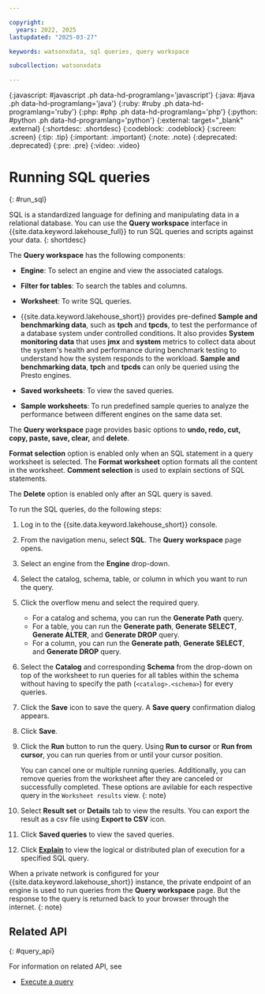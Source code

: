 ```yaml
---

copyright:
  years: 2022, 2025
lastupdated: "2025-03-27"

keywords: watsonxdata, sql queries, query workspace

subcollection: watsonxdata

---
```


{:javascript: #javascript .ph data-hd-programlang='javascript'}
{:java: #java .ph data-hd-programlang='java'}
{:ruby: #ruby .ph data-hd-programlang='ruby'}
{:php: #php .ph data-hd-programlang='php'}
{:python: #python .ph data-hd-programlang='python'}
{:external: target="_blank" .external}
{:shortdesc: .shortdesc}
{:codeblock: .codeblock}
{:screen: .screen}
{:tip: .tip}
{:important: .important}
{:note: .note}
{:deprecated: .deprecated}
{:pre: .pre}
{:video: .video}

# Running SQL queries
{: #run_sql}

SQL is a standardized language for defining and manipulating data in a relational database. You can use the **Query workspace** interface in {{site.data.keyword.lakehouse_full}} to run SQL queries and scripts against your data.
{: shortdesc}

The **Query workspace** has the following components:

- **Engine**: To select an engine and view the associated catalogs.

- **Filter for tables**: To search the tables and columns.

- **Worksheet**: To write SQL queries.

- {{site.data.keyword.lakehouse_short}} provides pre-defined **Sample and benchmarking data**, such as **tpch** and **tpcds**, to test the performance of a database system under controlled conditions. It also provides **System monitoring data** that uses **jmx** and **system** metrics to collect data about the system's health and performance during benchmark testing to understand how the system responds to the workload. **Sample and benchmarking data**, **tpch** and **tpcds** can only be queried using the Presto engines.

- **Saved worksheets**: To view the saved queries.

- **Sample worksheets**: To run predefined sample queries to analyze the performance between different engines on the same data set.

The **Query workspace** page provides basic options to **undo, redo, cut, copy, paste, save, clear,** and **delete**.

**Format selection** option is enabled only when an SQL statement in a query worksheet is selected. The **Format worksheet** option formats all the content in the worksheet. **Comment selection** is used to explain sections of SQL statements.

The **Delete** option is enabled only after an SQL query is saved.

To run the SQL queries, do the following steps:

1. Log in to the {{site.data.keyword.lakehouse_short}} console.
1. From the navigation menu, select **SQL**.  The **Query workspace** page opens.
1. Select an engine from the **Engine** drop-down.
1. Select the catalog, schema, table, or column in which you want to run the query.
1. Click the overflow menu and select the required query.

   * For a catalog and schema, you can run the **Generate Path** query.
   * For a table, you can run the **Generate path**, **Generate SELECT**, **Generate ALTER**, and **Generate DROP** query.
   * For a column, you can run the **Generate path**, **Generate SELECT**, and **Generate DROP** query.

1. Select the **Catalog** and corresponding **Schema** from the drop-down on top of the worksheet to run queries for all tables within the schema without having to specify the path (`<catalog>.<schema>`) for every queries.

1. Click the **Save** icon to save the query. A **Save query** confirmation dialog appears.
1. Click **Save**.
1. Click the **Run** button to run the query. Using **Run to cursor** or **Run from cursor**, you can run queries from or until your cursor position.

   You can cancel one or multiple running queries. Additionally, you can remove queries from the worksheet after they are canceled or successfully completed. These options are avilable for each respective query in the `Worksheet results` view.
   {: note}

1. Select **Result set** or **Details** tab to view the results. You can export the result as a csv file using **Export to CSV** icon.
1. Click **Saved queries** to view the saved queries.
1. Click [**Explain**]({{site.data.keyword.ref-explain_sql_query-link}}) to view the logical or distributed plan of execution for a specified SQL query.

When a private network is configured for your {{site.data.keyword.lakehouse_short}} instance, the private endpoint of an engine is used to run queries from the **Query workspace** page. But the response to the query is returned back to your browser through the internet.
{: note}

## Related API
{: #query_api}

For information on related API, see
* [Execute a query](https://cloud.ibm.com/apidocs/watsonxdata-software#create-execute-query)
